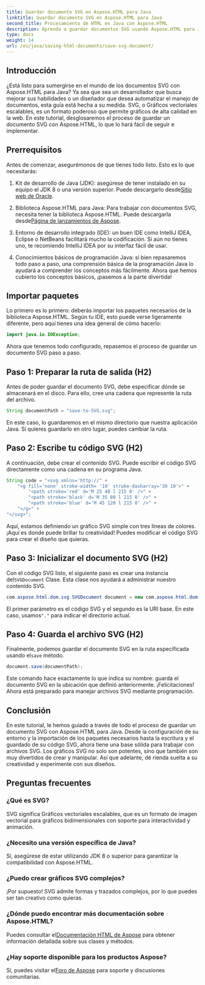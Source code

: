 ```yaml
---
title: Guardar documento SVG en Aspose.HTML para Java
linktitle: Guardar documento SVG en Aspose.HTML para Java
second_title: Procesamiento de HTML en Java con Aspose.HTML
description: Aprenda a guardar documentos SVG usando Aspose.HTML para Java con esta sencilla guía paso a paso repleta de ejemplos.
type: docs
weight: 14
url: /es/java/saving-html-documents/save-svg-document/
---
```

## Introducción
¿Está listo para sumergirse en el mundo de los documentos SVG con Aspose.HTML para Java? Ya sea que sea un desarrollador que busca mejorar sus habilidades o un diseñador que desea automatizar el manejo de documentos, esta guía está hecha a su medida. SVG, o Gráficos vectoriales escalables, es un formato poderoso que permite gráficos de alta calidad en la web. En este tutorial, desglosaremos el proceso de guardar un documento SVG con Aspose.HTML, lo que lo hará fácil de seguir e implementar.
## Prerrequisitos
Antes de comenzar, asegurémonos de que tienes todo listo. Esto es lo que necesitarás:
1.  Kit de desarrollo de Java (JDK): asegúrese de tener instalado en su equipo el JDK 8 o una versión superior. Puede descargarlo desde[Sitio web de Oracle](https://www.oracle.com/java/technologies/javase-jdk11-downloads.html).
  
2.  Biblioteca Aspose.HTML para Java: Para trabajar con documentos SVG, necesita tener la biblioteca Aspose.HTML. Puede descargarla desde[Página de lanzamientos de Aspose](https://releases.aspose.com/html/java/).
3. Entorno de desarrollo integrado (IDE): un buen IDE como IntelliJ IDEA, Eclipse o NetBeans facilitará mucho la codificación. Si aún no tienes uno, te recomiendo IntelliJ IDEA por su interfaz fácil de usar.
4. Conocimientos básicos de programación Java: si bien repasaremos todo paso a paso, una comprensión básica de la programación Java lo ayudará a comprender los conceptos más fácilmente.
Ahora que hemos cubierto los conceptos básicos, ¡pasemos a la parte divertida!
## Importar paquetes
Lo primero es lo primero: deberás importar los paquetes necesarios de la biblioteca Aspose.HTML. Según tu IDE, esto puede verse ligeramente diferente, pero aquí tienes una idea general de cómo hacerlo:
```java
import java.io.IOException;
```

Ahora que tenemos todo configurado, repasemos el proceso de guardar un documento SVG paso a paso.
## Paso 1: Preparar la ruta de salida (H2)
Antes de poder guardar el documento SVG, debe especificar dónde se almacenará en el disco. Para ello, cree una cadena que represente la ruta del archivo.
```java
String documentPath = "save-to-SVG.svg";
```
En este caso, lo guardaremos en el mismo directorio que nuestra aplicación Java. Si quieres guardarlo en otro lugar, puedes cambiar la ruta.
## Paso 2: Escribe tu código SVG (H2)
A continuación, debe crear el contenido SVG. Puede escribir el código SVG directamente como una cadena en su programa Java.
```java
String code = "<svg xmlns='http://" +
    "<g fill='none' stroke-width= '10' stroke-dasharray='30 10'>" +
        "<path stroke='red' d='M 25 40 l 215 0' />" +
        "<path stroke='black' d='M 35 80 l 215 0' />" +
        "<path stroke='blue' d='M 45 120 l 215 0' />" +
    "</g>" +
"</svg>";
```
Aquí, estamos definiendo un gráfico SVG simple con tres líneas de colores. ¡Aquí es donde puede brillar tu creatividad! Puedes modificar el código SVG para crear el diseño que quieras.
## Paso 3: Inicializar el documento SVG (H2)
 Con el código SVG listo, el siguiente paso es crear una instancia del`SVGDocument` Clase. Esta clase nos ayudará a administrar nuestro contenido SVG.
```java
com.aspose.html.dom.svg.SVGDocument document = new com.aspose.html.dom.svg.SVGDocument(code, ".");
```
 El primer parámetro es el código SVG y el segundo es la URI base. En este caso, usamos`"."` para indicar el directorio actual.
## Paso 4: Guarda el archivo SVG (H2)
 Finalmente, podemos guardar el documento SVG en la ruta especificada usando el`save` método.
```java
document.save(documentPath);
```
Este comando hace exactamente lo que indica su nombre: guarda el documento SVG en la ubicación que definió anteriormente. ¡Felicitaciones! Ahora está preparado para manejar archivos SVG mediante programación.
## Conclusión
En este tutorial, le hemos guiado a través de todo el proceso de guardar un documento SVG con Aspose.HTML para Java. Desde la configuración de su entorno y la importación de los paquetes necesarios hasta la escritura y el guardado de su código SVG, ahora tiene una base sólida para trabajar con archivos SVG. Los gráficos SVG no solo son potentes, sino que también son muy divertidos de crear y manipular. Así que adelante, dé rienda suelta a su creatividad y experimente con sus diseños.
## Preguntas frecuentes
### ¿Qué es SVG?
SVG significa Gráficos vectoriales escalables, que es un formato de imagen vectorial para gráficos bidimensionales con soporte para interactividad y animación.
### ¿Necesito una versión específica de Java?
Sí, asegúrese de estar utilizando JDK 8 o superior para garantizar la compatibilidad con Aspose.HTML.
### ¿Puedo crear gráficos SVG complejos?
¡Por supuesto! SVG admite formas y trazados complejos, por lo que puedes ser tan creativo como quieras.
### ¿Dónde puedo encontrar más documentación sobre Aspose.HTML?
 Puedes consultar el[Documentación HTML de Aspose](https://reference.aspose.com/html/java/) para obtener información detallada sobre sus clases y métodos.
### ¿Hay soporte disponible para los productos Aspose?
 Sí, puedes visitar el[Foro de Aspose](https://forum.aspose.com/c/html/29) para soporte y discusiones comunitarias.